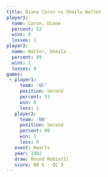 ```yaml
---
title: Diane Caron vs Sheila Walter
player1:              
  name: Caron, Diane  
  percent: 53         
  wins: 0             
  losses: 1           
player2:              
  name: Walter, Sheila
  percent: 89         
  wins: 1             
  losses: 0           
games:
 - player1:          
     team: 'QC'      
     position: Second
     percent: 53     
     win: 0          
     loss: 1         
   player2:          
     team: 'NB'      
     position: Second
     percent: 89     
     win: 1          
     loss: 0         
   event: Hearts       
   year: 1982          
   draw: Round Robin(5)
   score: NB 6 - QC 3  
---
```

